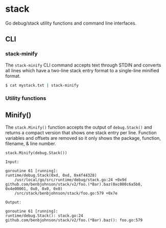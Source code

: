 # stack

Go debug/stack utility functions and command line interfaces.


## CLI

### stack-minify

The `stack-minify` CLI command accepts text through STDIN and converts all lines
which have a two-line stack entry format to a single-line minified format.

```sh
$ cat mystack.txt | stack-minify
```


### Utility functions

## Minify()

The `stack.Minify()` function accepts the output of `debug.Stack()` and returns
a compact version that shows one stack entry per line. Function variables and
offsets are removed so it only shows the package, function, filename, & line
number.

```
stack.Minify(debug.Stack())
```

```
Input:

goroutine 61 [running]:
runtime/debug.Stack(0xd, 0xd, 0x4f44328)
	/usr/local/go/src/runtime/debug/stack.go:24 +0x9d
github.com/benbjohnson/stack/v2/foo.(*Bar).baz(0xc000c6a5b0, 0x4e00001, 0x0, 0x0, 0x0)
	/src/stack/benbjohnson/stack/foo.go:579 +0x7e
```

```
Output:

goroutine 61 [running]:
runtime/debug.Stack(): stack.go:24
github.com/benbjohnson/stack/v2/foo.(*Bar).baz(): foo.go:579
```
